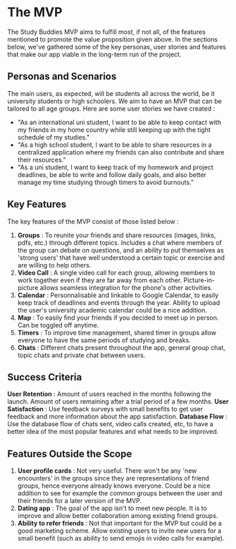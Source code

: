 # The MVP

The Study Buddies MVP aims to fulfill most, if not all, of the features mentioned to promote the value proposition given above. In the sections below, we've gathered some of the key personas, user stories and features that make our app viable in the long-term run of the project. 

## Personas and Scenarios

The main users, as expected, will be students all across the world, be it university students or high schoolers. We aim to have an MVP that can be tailored to all age groups. Here are some user stories we have created :

- "As an international uni student, I want to be able to keep contact with my friends in my home country while still keeping up with the tight schedule of my studies."
- "As a high school student, I want to be able to share resources in a centralized application where my friends can also contribute and share their resources."
- "As a uni student, I want to keep track of my homework and project deadlines, be able to write and follow daily goals, and also better manage my time studying through timers to avoid burnouts."

## Key Features

The key features of the MVP consist of those listed below : 

1. **Groups** : To reunite your friends and share resources (images, links, pdfs, etc.) through different topics. Includes a chat where members of the group can debate on questions, and an ability to put themselves as 'strong users' that have well understood a certain topic or exercise and are willing to help others.
2. **Video Call** : A single video call for each group, allowing members to work together even if they are far away from each other. Picture-in-picture allows seamless integration for the phone's other activities. 
3. **Calendar** : Personnalisable and linkable to Google Calendar, to easily keep track of deadlines and events through the year. Ability to upload the user's university academic calendar could be a nice addition.
4. **Map** : To easily find your friends if you decided to meet up in person. Can be toggled off anytime. 
5. **Timers** : To improve time management, shared timer in groups allow everyone to have the same periods of studying and breaks. 
6. **Chats** : Different chats present throughout the app, general group chat, topic chats and private chat between users.

## Success Criteria

**User Retention** : Amount of users reached in the months following the launch. Amount of users remaining after a trial period of a few months.
**User Satisfaction** : Use feedback surveys with small benefits to get user feedback and more information about the app satisfaction. 
**Database Flow** : Use the database flow of chats sent, video calls created, etc, to have a better idea of the most popular features and what needs to be improved. 

## Features Outside the Scope

1. **User profile cards** : Not very useful. There won't be any 'new encounters' in the groups since they are representations of friend groups, hence everyone already knows everyone. Could be a nice addition to see for example the common groups between the user and their friends for a later version of the MVP.
2. **Dating app** : The goal of the app isn't to meet new people. It is to improve and allow better collaboration among existing friend groups.
3. **Ability to refer friends** : Not that important for the MVP but could be a good marketing scheme. Allow existing users to invite new users for a small benefit (such as ability to send emojis in video calls for example).
